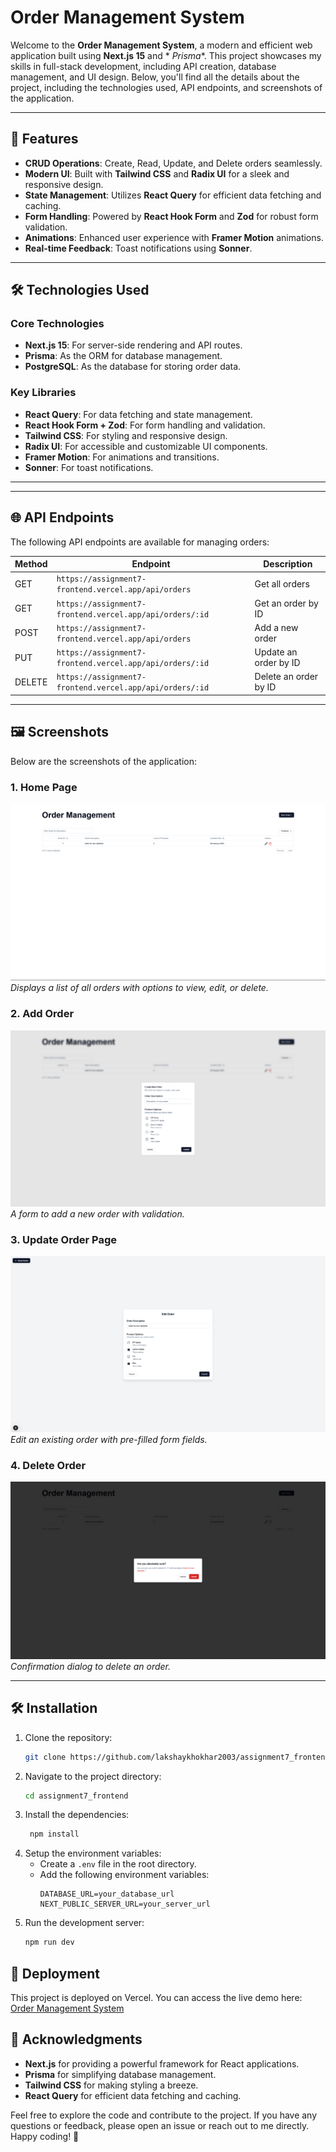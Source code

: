 # Order Management System

Welcome to the **Order Management System**, a modern and efficient web application built using **Next.js 15** and *
*Prisma**. This project showcases my skills in full-stack development, including API creation, database management, and
UI design. Below, you'll find all the details about the project, including the technologies used, API endpoints, and
screenshots of the application.

---

## 🚀 Features

- **CRUD Operations**: Create, Read, Update, and Delete orders seamlessly.
- **Modern UI**: Built with **Tailwind CSS** and **Radix UI** for a sleek and responsive design.
- **State Management**: Utilizes **React Query** for efficient data fetching and caching.
- **Form Handling**: Powered by **React Hook Form** and **Zod** for robust form validation.
- **Animations**: Enhanced user experience with **Framer Motion** animations.
- **Real-time Feedback**: Toast notifications using **Sonner**.

---

## 🛠️ Technologies Used

### Core Technologies

- **Next.js 15**: For server-side rendering and API routes.
- **Prisma**: As the ORM for database management.
- **PostgreSQL**: As the database for storing order data.

### Key Libraries

- **React Query**: For data fetching and state management.
- **React Hook Form + Zod**: For form handling and validation.
- **Tailwind CSS**: For styling and responsive design.
- **Radix UI**: For accessible and customizable UI components.
- **Framer Motion**: For animations and transitions.
- **Sonner**: For toast notifications.

---


---

## 🌐 API Endpoints

The following API endpoints are available for managing orders:

| Method | Endpoint                                                 | Description           |
|--------|----------------------------------------------------------|-----------------------|
| GET    | `https://assignment7-frontend.vercel.app/api/orders`     | Get all orders        |
| GET    | `https://assignment7-frontend.vercel.app/api/orders/:id` | Get an order by ID    |
| POST   | `https://assignment7-frontend.vercel.app/api/orders`     | Add a new order       |
| PUT    | `https://assignment7-frontend.vercel.app/api/orders/:id` | Update an order by ID |
| DELETE | `https://assignment7-frontend.vercel.app/api/orders/:id` | Delete an order by ID |

---

## 🖼️ Screenshots

Below are the screenshots of the application:

### 1. **Home Page**

![Home Page](./public/screenshots/home.png)  
*Displays a list of all orders with options to view, edit, or delete.*

### 2. **Add Order**

![Add Order Page](./public/screenshots/new-order.png)  
*A form to add a new order with validation.*

### 3. **Update Order Page**

![Update Order Page](./public/screenshots/update-order.png)  
*Edit an existing order with pre-filled form fields.*

### 4. **Delete Order**

![Delete Order Page](./public/screenshots/delete-order.png)  
*Confirmation dialog to delete an order.*

---

## 🛠️ Installation

1. Clone the repository:
   ```bash
   git clone https://github.com/lakshaykhokhar2003/assignment7_frontend
    ```
2. Navigate to the project directory:
   ```bash
   cd assignment7_frontend
   ```
3. Install the dependencies:
   ```bash
    npm install
    ```
4. Setup the environment variables:
    - Create a `.env` file in the root directory.
    - Add the following environment variables:
      ```env
      DATABASE_URL=your_database_url
      NEXT_PUBLIC_SERVER_URL=your_server_url
      ```
5. Run the development server:
    ```bash
    npm run dev
    ```

## 🚀 Deployment

This project is deployed on Vercel. You can access the live demo here:
[Order Management System](https://assignment7-frontend.vercel.app/)

## 🙏 Acknowledgments

- **Next.js** for providing a powerful framework for React applications.
- **Prisma** for simplifying database management.
- **Tailwind CSS** for making styling a breeze.
- **React Query** for efficient data fetching and caching.

Feel free to explore the code and contribute to the project. If you have any questions or feedback, please open an issue
or reach out to me directly. Happy coding! 🎉